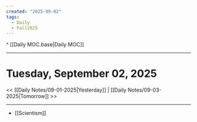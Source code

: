 ```yaml
---
created: "2025-09-02"
tags:
  - Daily
  - Fall2025
---
```

^ [[Daily MOC.base|Daily MOC]]

---
# Tuesday, September 02, 2025
<< [[Daily Notes/09-01-2025|Yesterday]] | [[Daily Notes/09-03-2025|Tomorrow]] >>

---
- [[Scientism]]